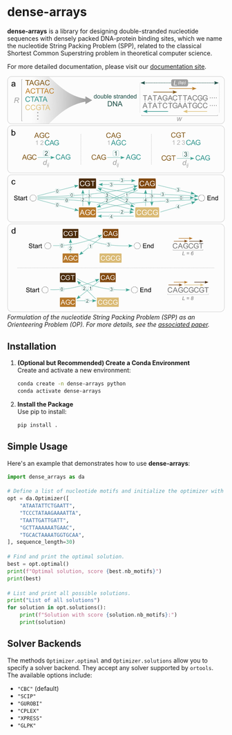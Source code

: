 # dense-arrays

**dense-arrays** is a library for designing double-stranded nucleotide sequences with densely packed DNA-protein binding sites, which we name the nucleotide String Packing Problem (SPP), related to the classical Shortest Common Superstring problem in theoretical computer science.

For more detailed documentation, please visit our [documentation site](https://dunloplab.gitlab.io/dense-arrays).

![Dense Arrays Diagram](images/SPP_overview.png)  
*Formulation of the nucleotide String Packing Problem (SPP) as an Orienteering Problem (OP). For more details, see the [associated paper](https://journals.plos.org/ploscompbiol/article?id=10.1371/journal.pcbi.1012276).*

## Installation

1. **(Optional but Recommended) Create a Conda Environment**  
   Create and activate a new environment:
   ```bash
   conda create -n dense-arrays python
   conda activate dense-arrays
   ```

2. **Install the Package**  
   Use pip to install:
   ```bash
   pip install .
   ```

## Simple Usage

Here's an example that demonstrates how to use **dense-arrays**:

```python
import dense_arrays as da

# Define a list of nucleotide motifs and initialize the optimizer with a target sequence length.
opt = da.Optimizer([
    "ATAATATTCTGAATT",
    "TCCCTATAAGAAAATTA",
    "TAATTGATTGATT",
    "GCTTAAAAAATGAAC",
    "TGCACTAAAATGGTGCAA",
], sequence_length=30)

# Find and print the optimal solution.
best = opt.optimal()
print(f"Optimal solution, score {best.nb_motifs}")
print(best)

# List and print all possible solutions.
print("List of all solutions")
for solution in opt.solutions():
    print(f"Solution with score {solution.nb_motifs}:")
    print(solution)
```

## Solver Backends

The methods `Optimizer.optimal` and `Optimizer.solutions` allow you to specify a solver backend. They accept any solver supported by `ortools`. The available options include:

- `"CBC"` (default)
- `"SCIP"`
- `"GUROBI"`
- `"CPLEX"`
- `"XPRESS"`
- `"GLPK"`
